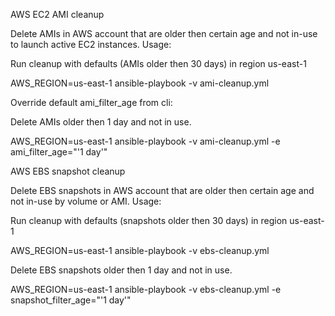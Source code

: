 
AWS EC2 AMI cleanup

Delete AMIs in AWS account that are older then certain age and not in-use to launch active EC2 instances.
Usage:

Run cleanup with defaults (AMIs older then 30 days) in region us-east-1

AWS_REGION=us-east-1 ansible-playbook -v ami-cleanup.yml

Override default ami_filter_age from cli:

Delete AMIs older then 1 day and not in use.

AWS_REGION=us-east-1 ansible-playbook -v ami-cleanup.yml -e ami_filter_age="'1 day'"

AWS EBS snapshot cleanup

Delete EBS snapshots in AWS account that are older then certain age and not in-use by volume or AMI.
Usage:

Run cleanup with defaults (snapshots older then 30 days) in region us-east-1

AWS_REGION=us-east-1 ansible-playbook -v ebs-cleanup.yml

Delete EBS snapshots older then 1 day and not in use.

AWS_REGION=us-east-1 ansible-playbook -v ebs-cleanup.yml -e snapshot_filter_age="'1 day'"
